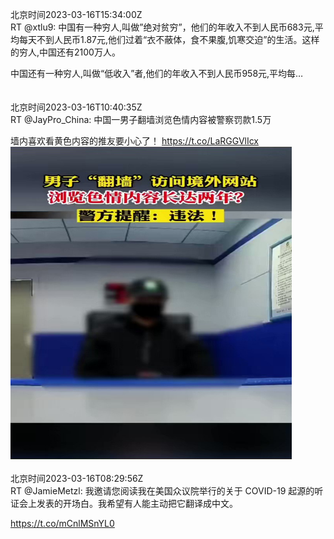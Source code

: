 北京时间2023-03-16T15:34:00Z<br>RT @xtlu9: 中国有一种穷人,叫做”绝对贫穷”，他们的年收入不到人民币683元,平均每天不到人民币1.87元,他们过着“衣不蔽体，食不果腹,饥寒交迫”的生活。这样的穷人,中国还有2100万人。

中国还有一种穷人,叫做“低收入”者,他们的年收入不到人民币958元,平均每…<br><br><br>北京时间2023-03-16T10:40:35Z<br>RT @JayPro_China: 中国一男子翻墙浏览色情内容被警察罚款1.5万

墙内喜欢看黄色内容的推友要小心了！ https://t.co/LaRGGVlIcx<br><img src='/temp/video/2023/w-Month-3/j-Day-16/BanGFW2/1636195727876702209_0.jpg' width='450' height='500'><br><br>北京时间2023-03-16T08:29:56Z<br>RT @JamieMetzl: 我邀请您阅读我在美国众议院举行的关于 COVID-19 起源的听证会上发表的开场白。我希望有人能主动把它翻译成中文。

https://t.co/mCnlMSnYL0<br><br><br>
